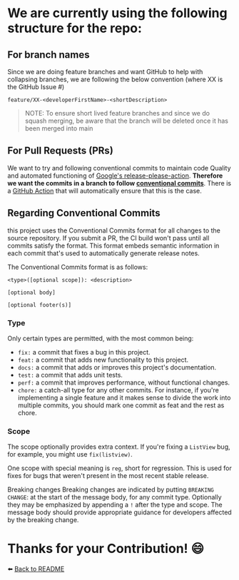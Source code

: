 # We are currently using the following structure for the repo:

## For branch names

Since we are doing feature branches and want GitHub to help with collapsing branches, we are following the below convention (where XX is the GitHub Issue #)
```
feature/XX-<developerFirstName>-<shortDescription>
```
> NOTE: To ensure short lived feature branches and since we do squash merging, be aware that the branch will be deleted once it has been merged into main

## For Pull Requests (PRs)

We want to try and following conventional commits to maintain code Quality and automated functioning of [Google's release-please-action](https://github.com/PHACDataHub/DSCO-experimental-web-app-platform/blob/main/.github/workflows/release_please.yml).
**Therefore we want the commits in a branch to follow [conventional commits](https://www.conventionalcommits.org/en/v1.0.0/)**. There is a [GitHub Action](https://github.com/PHACDataHub/DSCO-experimental-web-app-platform/blob/main/.github/workflows/pr_title_and_body_linter.yml) that will automatically ensure that this is the case.

## Regarding Conventional Commits
this project uses the Conventional Commits format for all changes to the source repository. If you submit a PR, the CI build won't pass until all commits satisfy the format. This format embeds semantic information in each commit that's used to automatically generate release notes.

The Conventional Commits format is as follows:

```
<type>([optional scope]): <description>

[optional body]

[optional footer(s)]
```

### Type

Only certain types are permitted, with the most common being:

- `fix:` a commit that fixes a bug in this project.
- `feat:` a commit that adds new functionality to this project.
- `docs:` a commit that adds or improves this project's documentation.
- `test:` a commit that adds unit tests.
- `perf:` a commit that improves performance, without functional changes.
- `chore:` a catch-all type for any other commits. For instance, if you're implementing a single feature and it makes sense to divide the work into multiple commits, you should mark one commit as feat and the rest as chore.

### Scope

The scope optionally provides extra context. If you're fixing a `ListView` bug, for example, you might use `fix(listview)`.

One scope with special meaning is `reg`, short for regression. This is used for fixes for bugs that weren't present in the most recent stable release.

Breaking changes
Breaking changes are indicated by putting `BREAKING CHANGE`: at the start of the message body, for any commit type. Optionally they may be emphasized by appending a `!` after the type and scope. The message body should provide appropriate guidance for developers affected by the breaking change.

# Thanks for your Contribution! 😄

⬅️ [Back to README](../../README)
